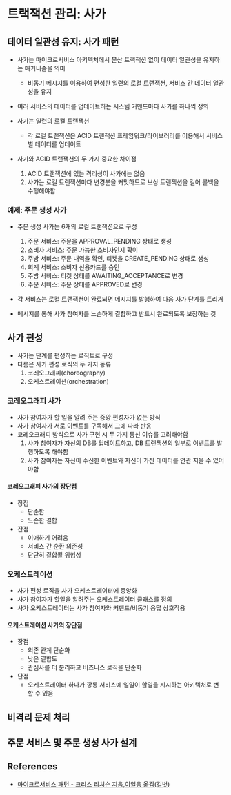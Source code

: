# 트랙잭션 관리: 사가

## 데이터 일관성 유지: 사가 패턴

* 사가는 마이크로서비스 아키텍처에서 분산 트랙잭션 없이 데이터 일관성을 유지하는 매커니즘을 의미
  * 비동기 메시지를 이용하여 편성한 일련의 로컬 트랜잭션, 서비스 간 데이터 일관성을 유지
* 여러 서비스의 데이터를 업데이트하는 시스템 커맨드마다 사가를 하나씩 정의
* 사가는 일련의 로컬 트랜잭션
  * 각 로컬 트랜잭션은 ACID 트랜잭션 프레임워크/라이브러리를 이용해서 서비스별 데이터를 업데이트

* 사가와 ACID 트랜잭션의 두 가지 중요한 차이점
  1. ACID 트랜잭션에 있는 격리성이 사가에는 없음
  2. 사가는 로컬 트랜잭션마다 변경분을 커밋하므로 보상 트랜잭션을 걸어 롤백을 수행해야함

### 예제: 주문 생성 사가

* 주문 생성 사가는 6개의 로컬 트랜잭션으로 구성
  1. 주문 서비스: 주문을 APPROVAL_PENDING 상태로 생성
  2. 소비자 서비스: 주문 가능한 소비자인지 확이
  3. 주방 서비스: 주문 내역을 확인, 티켓을 CREATE_PENDING 상태로 생성
  4. 회계 서비스: 소비자 신용카드를 승인
  5. 주방 서비스: 티켓 상태를 AWAITING_ACCEPTANCE로 변경
  6. 주문 서비스: 주문 상태를 APPROVED로 변경

* 각 서비스는 로컬 트랜잭션이 완료되면 메시지를 발행하여 다음 사가 단계를 트리거
* 메시지를 통해 사가 참여자를 느슨하게 결합하고 반드시 완료되도록 보장하는 것


## 사가 편성

* 사가는 단계를 편성하는 로직트로 구성
* 다름은 사가 편성 로직의 두 가지 동류
  1. 코레오그래피(choreography)
  2. 오케스트레이션(orchestration)

### 코레오그래피 사가

* 사가 참여자가 할 일을 알려 주는 중앙 편성자가 없는 방식
* 사가 참여자가 서로 이벤트를 구독해서 그에 따라 반응
* 코레오크래피 방식으로 사가 구현 시 두 가지 통신 이슈를 고려해야함
  1. 사가 참여자가 자신의 DB를 업데이트하고, DB 트랜잭션의 일부로 이벤트를 발행하도록 해야함
  2. 사가 참여자는 자신이 수신한 이벤트와 자신이 가진 데이터를 연관 지을 수 있어야함

#### 코레오그래피 사가의 장단점

* 장점
  * 단순함
  * 느슨한 결합
* 잔점
  * 이애하기 어려움
  * 서비스 간 순환 의존성
  * 단단히 결합될 위험성

### 오케스트레이션

* 사가 편성 로직을 사가 오케스트레이터에 중앙화
* 사가 참여자가 할일을 알려주는 오케스트레이터 클래스를 정의
* 사가 오케스트레이터는 사가 참여자와 커맨드/비동기 응답 상호작용

#### 오케스트레이션 사가의 장단점

* 장점
  * 의존 관계 단순화
  * 낮은 결합도
  * 관심사를 더 분리하고 비즈니스 로직을 단순화
* 단점
  * 오케스트레이터 하나가 깡통 서비스에 일일이 할일을 지시하는 아키텍처로 변할 수 있음

## 비격리 문제 처리

## 주문 서비스 및 주문 생성 사가 설계

## References

* [마이크로서비스 패턴 - 크리스 리처슨 지음,이일웅 옮김(길벗)](https://www.gilbut.co.kr/book/view?bookcode=BN002687)
